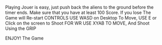 Playing Jouer is easy, just push back the aliens to the ground before the timer ends. Make sure that you have at least 100 Score.
If  you lose The Game will Re-start
CONTROLS
USE WASD on Desktop To Move,
USE E or Click on the screen to Shoot
FOR WR
USE XYAB TO MOVE,
And Shoot Using the GRIP

ENJOY! The Game